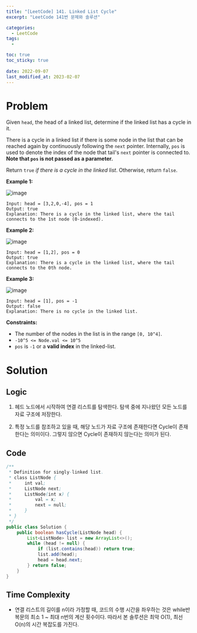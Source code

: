 ```yaml
---
title: "[LeetCode] 141. Linked List Cycle"
excerpt: "LeetCode 141번 문제와 솔루션"

categories:
  - LeetCode
tags:
  - 

toc: true
toc_sticky: true
 
date: 2022-09-07
last_modified_at: 2023-02-07
---
```

# **Problem**
Given `head`, the head of a linked list, determine if the linked list has a cycle in it.

There is a cycle in a linked list if there is some node in the list that can be reached again by continuously following the `next` pointer. Internally, `pos` is used to denote the index of the node that tail's `next` pointer is connected to. **Note that `pos` is not passed as a parameter.**

Return `true` *if there is a cycle in the linked list*. Otherwise, return `false`.

**Example 1:**

![image](https://user-images.githubusercontent.com/107045604/217185534-e87bb8d6-1882-4135-89cb-fe79dd165db5.png)
```
Input: head = [3,2,0,-4], pos = 1
Output: true
Explanation: There is a cycle in the linked list, where the tail connects to the 1st node (0-indexed).
```
**Example 2:**

![image](https://user-images.githubusercontent.com/107045604/217185626-585c8b47-21cc-4d39-a307-699ce9061286.png)
```
Input: head = [1,2], pos = 0
Output: true
Explanation: There is a cycle in the linked list, where the tail connects to the 0th node.
```
**Example 3:**

![image](https://user-images.githubusercontent.com/107045604/217185661-4a8f83b5-eeaa-4e72-8d67-cbbc8b1d0309.png)
```
Input: head = [1], pos = -1
Output: false
Explanation: There is no cycle in the linked list.
```
**Constraints:**
- The number of the nodes in the list is in the range `[0, 10^4]`.
- `-10^5 <= Node.val <= 10^5`
- `pos` is `-1` or a **valid index** in the linked-list.

# **Solution**
## **Logic**
1. 헤드 노드에서 시작하여 연결 리스트를 탐색한다. 탐색 중에 지나왔던 모든 노드를 자료 구조에 저장한다.

2. 특정 노드를 참조하고 있을 때, 해당 노드가 자료 구조에 존재한다면 Cycle이 존재한다는 의미이다. 그렇지 않으면 Cycle이 존재하지 않는다는 의미가 된다.
## **Code**
```java
/**
 * Definition for singly-linked list.
 * class ListNode {
 *     int val;
 *     ListNode next;
 *     ListNode(int x) {
 *         val = x;
 *         next = null;
 *     }
 * }
 */
public class Solution {
    public boolean hasCycle(ListNode head) {
        List<ListNode> list = new ArrayList<>();
        while (head != null) {
            if (list.contains(head)) return true;
            list.add(head);
            head = head.next;
        } return false;
    }
}
```
## **Time Complexity**
- 연결 리스트의 길이를 n이라 가정할 때, 코드의 수행 시간을 좌우하는 것은 while반복문의 최소 1 ~ 최대 n번의 계산 횟수이다. 따라서 본 솔루션은 최악 O(1), 최선 O(n)의 시간 복잡도를 가진다.